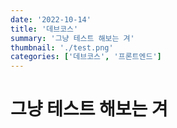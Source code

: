 ```yaml
---
date: '2022-10-14'
title: '데브코스'
summary: '그냥 테스트 해보는 겨'
thumbnail: './test.png'
categories: ['데브코스', '프론트엔드']
---
```


# 그냥 테스트 해보는 겨
